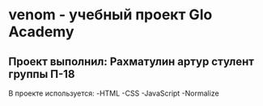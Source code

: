 # venom - учебный проект Glo Academy
## Проект выполнил: Рахматулин артур стулент группы П-18

В проекте используется:
-HTML
-CSS
-JavaScript
-Normalize
